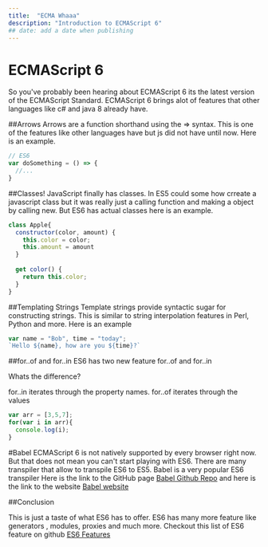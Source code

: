 ```yaml
---
title:  "ECMA Whaaa"
description: "Introduction to ECMAScript 6"
## date: add a date when publishing
---
```


# ECMAScript 6

So you've probably been hearing about ECMAScript 6 its the latest version of the ECMAScript Standard. ECMAScript 6 brings alot of features that other languages like c# and java 8 already have.

##Arrows
Arrows are a function shorthand using the => syntax. This is one of the features like other languages have but js did not have until now. Here is an example.

```javascript
// ES6
var doSomething = () => {
  //...
}
```

##Classes!
JavaScript finally has classes. In ES5 could some how crreate a javascript class but it was really just a calling function and making a object by calling new. But ES6 has actual classes here is an example.

```javascript
class Apple{
  constructor(color, amount) {
    this.color = color;
    this.amount = amount
  }
  
  get color() {
    return this.color;
  }
}
```

##Templating Strings
Template strings provide syntactic sugar for constructing strings. This is similar to string interpolation features in Perl, Python and more. Here is an example

```javascript
var name = "Bob", time = "today";
`Hello ${name}, how are you ${time}?`
```

##for..of and for..in
ES6 has two new feature for..of and for..in 

Whats the difference?

for..in iterates through the property names. for..of iterates through the values

```javascript
var arr = [3,5,7];
for(var i in arr){
  console.log(i);
}
```

#Babel
ECMAScript 6 is not natively supported by every browser right now. But that does not mean you can't start playing with ES6.  There are many transpiler that allow to transpile ES6 to ES5. Babel is a very popular ES6 transpiler Here is the link to the GitHub page [Babel Github Repo](https://github.com/babel/babel) and here is the link to the website [Babel website](https://babeljs.io)

##Conclusion 

This is just a taste of what ES6 has to offer. ES6 has many more feature like generators , modules, proxies and much more.
Checkout this list of ES6 feature on github [ES6 Features](https://github.com/lukehoban/es6features)

